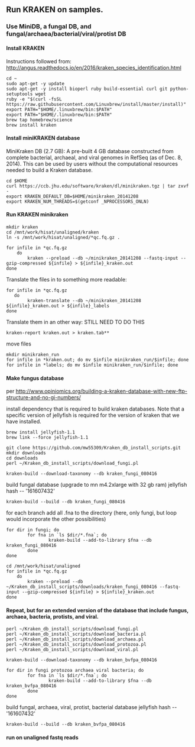 ## Run KRAKEN on samples. 
### Use MiniDB, a fungal DB, and fungal/archaea/bacterial/viral/protist DB

#### Install KRAKEN

Instructions followed from: http://angus.readthedocs.io/en/2016/kraken_species_identification.html
```
cd ~
sudo apt-get -y update
sudo apt-get -y install bioperl ruby build-essential curl git python-setuptools wget
ruby -e "$(curl -fsSL https://raw.githubusercontent.com/Linuxbrew/install/master/install)"
export PATH="$HOME/.linuxbrew/bin:$PATH"
export PATH="$HOME/.linuxbrew/bin:$PATH"
brew tap homebrew/science
brew install kraken
```

#### Install miniKRAKEN database

MiniKraken DB (2.7 GB): A pre-built 4 GB database constructed from complete bacterial, archaeal, and viral genomes in RefSeq (as of Dec. 8, 2014). 
This can be used by users without the computational resources needed to build a Kraken database.

```
cd $HOME
curl https://ccb.jhu.edu/software/kraken/dl/minikraken.tgz | tar zxvf -
export KRAKEN_DEFAULT_DB=$HOME/minikraken_20141208
export KRAKEN_NUM_THREADS=$(getconf _NPROCESSORS_ONLN)
```

#### Run KRAKEN minikraken

```
mkdir kraken
cd /mnt/work/hisat/unaligned/kraken
ln -s /mnt/work/hisat/unaligned/*qc.fq.gz .
```

```
for infile in *qc.fq.gz
    do
        kraken --preload --db ~/minikraken_20141208 --fastq-input --gzip-compressed ${infile} > ${infile}_kraken.out
done
```

Translate the files in to something more readable: 
```
for infile in *qc.fq.gz
   do
        kraken-translate --db ~/minikraken_20141208 ${infile}_kraken.out > ${infile}_labels
done
```

Translate them in an other way:
STILL NEED TO DO THIS
```
kraken-report kraken.out > kraken.tab**
```

move files
```
mkdir minikraken_run
for infile in *kraken.out; do mv $infile minikraken_run/$infile; done
for infile in *labels; do mv $infile minikraken_run/$infile; done
```

#### Make fungus database

per http://www.opiniomics.org/building-a-kraken-database-with-new-ftp-structure-and-no-gi-numbers/

install dependency that is required to build kraken databases. Note that a specific version of jellyfish is required for the version of kraken that we have installed. 
```
brew install jellyfish-1.1
brew link --force jellyfish-1.1
```

```
git clone https://github.com/mw55309/Kraken_db_install_scripts.git
mkdir downloads
cd downloads
perl ~/Kraken_db_install_scripts/download_fungi.pl
```

```
kraken-build --download-taxonomy --db kraken_fungi_080416
```

build fungal database (upgrade to mn m4.2xlarge with 32 gb ram)
jellyfish hash -- '161607432'

```
kraken-build --build --db kraken_fungi_080416
```

for each branch add all .fna to the directory (here, only fungi, but loop would incorporate the other possibilities)
```
for dir in fungi; do
        for fna in `ls $dir/*.fna`; do
                kraken-build --add-to-library $fna --db kraken_fungi_080416
        done
done
```

```
cd /mnt/work/hisat/unaligned
for infile in *qc.fq.gz
    do
        kraken --preload --db ~/Kraken_db_install_scripts/downloads/kraken_fungi_080416 --fastq-input --gzip-compressed ${infile} > ${infile}_kraken.out
done
```

#### Repeat, but for an extended version of the database that include fungus, archaea, bacteria, protists, and viral. 

```
perl ~/Kraken_db_install_scripts/download_fungi.pl
perl ~/Kraken_db_install_scripts/download_bacteria.pl
perl ~/Kraken_db_install_scripts/download_archaea.pl
perl ~/Kraken_db_install_scripts/download_protozoa.pl
perl ~/Kraken_db_install_scripts/download_viral.pl
```

```
kraken-build --download-taxonomy --db kraken_bvfpa_080416
```

```
for dir in fungi protozoa archaea viral bacteria; do
        for fna in `ls $dir/*.fna`; do
                kraken-build --add-to-library $fna --db kraken_bvfpa_080416
        done
done
```


build fungal, archaea, viral, protist, bacterial database
jellyfish hash -- '161607432'
```
kraken-build --build --db kraken_bvfpa_080416
```

#### run on unaligned fastq reads

